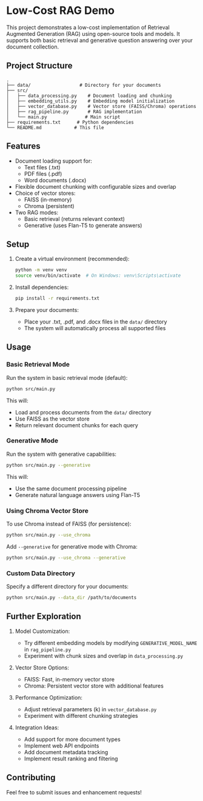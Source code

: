# Low-Cost RAG Demo

This project demonstrates a low-cost implementation of Retrieval Augmented Generation (RAG) using open-source tools and models. It supports both basic retrieval and generative question answering over your document collection.

## Project Structure

```
.
├── data/                  # Directory for your documents
├── src/
│   ├── data_processing.py    # Document loading and chunking
│   ├── embedding_utils.py    # Embedding model initialization
│   ├── vector_database.py    # Vector store (FAISS/Chroma) operations
│   ├── rag_pipeline.py       # RAG implementation
│   └── main.py              # Main script
├── requirements.txt      # Python dependencies
└── README.md            # This file
```

## Features

- Document loading support for:
  - Text files (.txt)
  - PDF files (.pdf)
  - Word documents (.docx)
- Flexible document chunking with configurable sizes and overlap
- Choice of vector stores:
  - FAISS (in-memory)
  - Chroma (persistent)
- Two RAG modes:
  - Basic retrieval (returns relevant context)
  - Generative (uses Flan-T5 to generate answers)

## Setup

1. Create a virtual environment (recommended):
   ```bash
   python -m venv venv
   source venv/bin/activate  # On Windows: venv\Scripts\activate
   ```

2. Install dependencies:
   ```bash
   pip install -r requirements.txt
   ```

3. Prepare your documents:
   - Place your .txt, .pdf, and .docx files in the `data/` directory
   - The system will automatically process all supported files

## Usage

### Basic Retrieval Mode

Run the system in basic retrieval mode (default):

```bash
python src/main.py
```

This will:
- Load and process documents from the `data/` directory
- Use FAISS as the vector store
- Return relevant document chunks for each query

### Generative Mode

Run the system with generative capabilities:

```bash
python src/main.py --generative
```

This will:
- Use the same document processing pipeline
- Generate natural language answers using Flan-T5

### Using Chroma Vector Store

To use Chroma instead of FAISS (for persistence):

```bash
python src/main.py --use_chroma
```

Add `--generative` for generative mode with Chroma:

```bash
python src/main.py --use_chroma --generative
```

### Custom Data Directory

Specify a different directory for your documents:

```bash
python src/main.py --data_dir /path/to/documents
```

## Further Exploration

1. Model Customization:
   - Try different embedding models by modifying `GENERATIVE_MODEL_NAME` in `rag_pipeline.py`
   - Experiment with chunk sizes and overlap in `data_processing.py`

2. Vector Store Options:
   - FAISS: Fast, in-memory vector store
   - Chroma: Persistent vector store with additional features

3. Performance Optimization:
   - Adjust retrieval parameters (k) in `vector_database.py`
   - Experiment with different chunking strategies

4. Integration Ideas:
   - Add support for more document types
   - Implement web API endpoints
   - Add document metadata tracking
   - Implement result ranking and filtering

## Contributing

Feel free to submit issues and enhancement requests! 